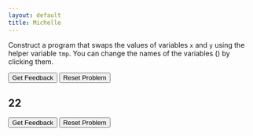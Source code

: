 ```yaml
---
layout: default
title: Michelle
---
```


Construct a program that swaps the values of variables <code>x</code> and <code>y</code> using the helper variable <code>tmp</code>. You can change the names of the variables (<span class="jsparson-toggle"></span>) by clicking them.

<div id="p1-sortableTrash" class="sortable-code"></div>
<div id="p1-sortable" class="sortable-code"></div>
<div style="clear:both;"></div>
<p>
    <input id="p1-feedbackLink" value="Get Feedback" type="button" />
    <input id="p1-newInstanceLink" value="Reset Problem" type="button" />
</p>
<script type="text/javascript">
(function(){
  var initial = "1\n" +
    "2\n" +
    "3\n" +
    "4\n" +
    "5";
  var parsonsPuzzle = new ParsonsWidget({
    "sortableId": "p1-sortable",
    "max_wrong_lines": 10,
    "grader": ParsonsWidget._graders.LineBasedGrader,
    "exec_limit": 2500,
    "can_indent": true,
    "x_indent": 50,
    "lang": "en",
    "trashId": "p1-sortableTrash"
  });
  parsonsPuzzle.init(initial);
  parsonsPuzzle.shuffleLines();
  $("#p1-newInstanceLink").click(function(event){
      event.preventDefault();
      parsonsPuzzle.shuffleLines();
  });
  $("#p1-feedbackLink").click(function(event){
      event.preventDefault();
      parsonsPuzzle.getFeedback();
  });
})();
</script>

## 22

<div id="1test-sortableTrash" class="sortable-code"></div> 
<div id="1test-sortable" class="sortable-code"></div> 
<div style="clear:both;"></div> 
<p> 
    <input id="1test-feedbackLink" value="Get Feedback" type="button" /> 
    <input id="1test-newInstanceLink" value="Reset Problem" type="button" /> 
</p> 
<script type="text/javascript"> 
(function(){
  var initial = "boui\n" +
    "j k   #distractor";
  var parsonsPuzzle = new ParsonsWidget({
    "sortableId": "1test-sortable",
    "max_wrong_lines": 10,
    "grader": ParsonsWidget._graders.LineBasedGrader,
    "exec_limit": 2500,
    "can_indent": true,
    "x_indent": 50,
    "lang": "en",
    "show_feedback": true,
    "trashId": "1test-sortableTrash"
  });
  parsonsPuzzle.init(initial);
  parsonsPuzzle.shuffleLines();
  $("#1test-newInstanceLink").click(function(event){ 
      event.preventDefault(); 
      parsonsPuzzle.shuffleLines(); 
  }); 
  $("#1test-feedbackLink").click(function(event){ 
      event.preventDefault(); 
      parsonsPuzzle.getFeedback(); 
  }); 
})(); 
</script>

